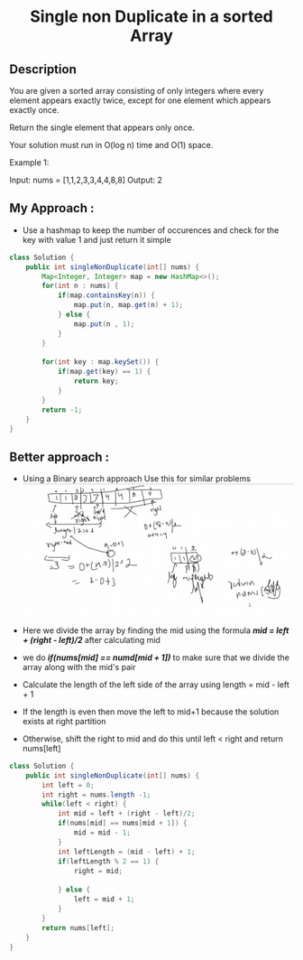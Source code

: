 <h1 align="center">Single non Duplicate in a sorted Array</h1>

## Description
You are given a sorted array consisting of only integers where every element appears exactly twice, except for one element which appears exactly once.

Return the single element that appears only once.

Your solution must run in O(log n) time and O(1) space.

 

Example 1:

Input: nums = [1,1,2,3,3,4,4,8,8]
Output: 2

## My Approach :
* Use a hashmap to keep the number of occurences and check for the key with value 1 and just return it simple

```java
class Solution {
    public int singleNonDuplicate(int[] nums) {
        Map<Integer, Integer> map = new HashMap<>();
        for(int n : nums) {
            if(map.containsKey(n)) {
                map.put(n, map.get(n) + 1);
            } else {
                map.put(n , 1);
            }
        }

        for(int key : map.keySet()) {
            if(map.get(key) == 1) {
                return key;
            }
        }
        return -1;
    }
}
```

## Better approach :
* Using a Binary search approach Use this for similar problems
![alt text](image.png)

* Here we divide the array by finding the mid using the formula ***mid = left + (right - left)/2*** after calculating mid 
* we do ***if(nums[mid] == numd[mid + 1])*** to make sure that we divide the array along with the mid's pair
* Calculate the length of the left side of the array using length = mid - left + 1 
* If the length is even then move the left to mid+1 because the solution exists at right partition
* Otherwise, shift the right to mid and do this until left < right and return nums[left]

```java
class Solution {
    public int singleNonDuplicate(int[] nums) {
        int left = 0;
        int right = nums.length -1;
        while(left < right) {
            int mid = left + (right - left)/2;
            if(nums[mid] == nums[mid + 1]) {
                mid = mid - 1;
            }
            int leftLength = (mid - left) + 1;
            if(leftLength % 2 == 1) {
                right = mid;
                
            } else {
                left = mid + 1;
            }
        }
        return nums[left];
    }
}
```


